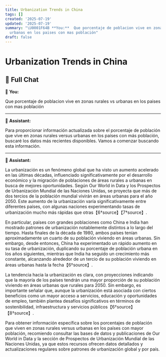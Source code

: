 ```yaml
---
title: Urbanization Trends in China
tags: []
created: '2025-07-19'
updated: '2025-07-19'
summary: "\U0001F64B **You:**  Que porcentaje de poblacion vive en zonas rurales vs
  urbanas en los paises con mas población"
draft: false
---
```


# Urbanization Trends in China

## 🧠 Full Chat

🙋 **You:**

Que porcentaje de poblacion vive en zonas rurales vs urbanas en los paises con mas población

---

🤖 **Assistant:**

Para proporcionar información actualizada sobre el porcentaje de población que vive en zonas rurales versus urbanas en los países con más población, buscaré los datos más recientes disponibles. Vamos a comenzar buscando esta información.

---

🤖 **Assistant:**

La urbanización es un fenómeno global que ha visto un aumento acelerado en las últimas décadas, influenciado significativamente por el desarrollo económico y la migración de poblaciones de áreas rurales a urbanas en busca de mejores oportunidades. Según Our World in Data y los Prospectos de Urbanización Mundial de las Naciones Unidas, se proyecta que más de dos tercios de la población mundial vivirán en áreas urbanas para el año 2050. Este aumento de la urbanización varía significativamente entre diferentes países, con algunas naciones experimentando tasas de urbanización mucho más rápidas que otras【6†source】【7†source】.

En particular, países con grandes poblaciones como China e India han mostrado patrones de urbanización notablemente distintos a lo largo del tiempo. Hasta finales de la década de 1980, ambos países tenían aproximadamente un cuarto de su población viviendo en áreas urbanas. Sin embargo, desde entonces, China ha experimentado un rápido aumento en su tasa de urbanización, duplicando su porcentaje de población urbana en los años siguientes, mientras que India ha seguido un crecimiento más constante, alcanzando alrededor de un tercio de su población viviendo en áreas urbanas hasta la fecha【6†source】.

La tendencia hacia la urbanización es clara, con proyecciones indicando que la mayoría de los países tendrán una mayor proporción de su población viviendo en áreas urbanas que rurales para 2050. Sin embargo, es importante señalar que, aunque la urbanización está asociada con ciertos beneficios como un mayor acceso a servicios, educación y oportunidades de empleo, también plantea desafíos significativos en términos de sostenibilidad, infraestructura y servicios públicos【6†source】【8†source】.

Para obtener información específica sobre los porcentajes de población que viven en zonas rurales versus urbanas en los países con mayor población, recomiendo consultar las bases de datos y publicaciones de Our World in Data y la sección de Prospectos de Urbanización Mundial de las Naciones Unidas, ya que estos recursos ofrecen datos detallados y actualizaciones regulares sobre patrones de urbanización global y por país.